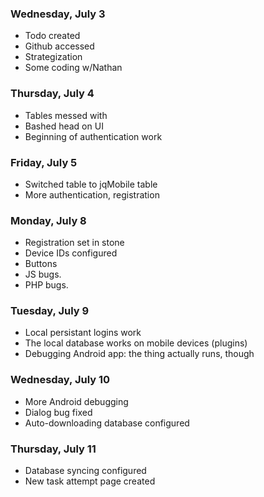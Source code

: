 <h3>Wednesday, July 3</h3> 

*	Todo created 
*	Github accessed
*	Strategization
*	Some coding w/Nathan

<h3>Thursday, July 4</h3> 

*	Tables messed with
*	Bashed head on UI 
*	Beginning of authentication work 

<h3>Friday, July 5</h3> 

*	Switched table to jqMobile table 
*	More authentication, registration

<h3>Monday, July 8</h3> 

*	Registration set in stone
*	Device IDs configured
*	Buttons
*	JS bugs.
*	PHP bugs. 

<h3>Tuesday, July 9</h3> 

*	Local persistant logins work 
*	The local database works on mobile devices (plugins)
*	Debugging Android app: the thing actually runs, though

<h3>Wednesday, July 10</h3> 

*	More Android debugging 
*	Dialog bug fixed
*	Auto-downloading database configured

<h3>Thursday, July 11</h3> 

*	Database syncing configured
*	New task attempt page created